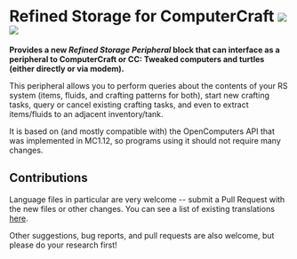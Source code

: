 # Refined Storage for ComputerCraft [![](http://cf.way2muchnoise.eu/432182.svg)](https://www.curseforge.com/minecraft/mc-mods/refined-storage-for-computercraft) [![](http://cf.way2muchnoise.eu/versions/432182.svg)](https://www.curseforge.com/minecraft/mc-mods/refined-storage-for-computercraft)

**Provides a new _Refined Storage Peripheral_ block that can interface as a peripheral to ComputerCraft or CC: Tweaked computers and turtles (either directly or via modem).**

This peripheral allows you to perform queries about the contents of your RS system (items, fluids, and crafting patterns for both), start new crafting tasks, query or cancel existing crafting tasks, and even to extract items/fluids to an adjacent inventory/tank.

It is based on (and mostly compatible with) the OpenComputers API that was implemented in MC1.12, so programs using it should not require many changes.

## Contributions

Language files in particular are very welcome -- submit a Pull Request with the new files or other changes.  You can see a list of existing translations [here](src/main/resources/assets/storage4computercraft/lang).

Other suggestions, bug reports, and pull requests are also welcome, but please do your research first!
